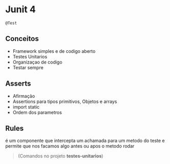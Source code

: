 # Junit 4

```
@Test
```

## Conceitos

- Framework simples e de codigo aberto
- Testes Unitarios
- Organizaçao de codigo
- Testar sempre

## Asserts

- Afirmação 
- Assertions para tipos primitivos, Objetos e arrays
- import static
- Ordem dos parametros

## Rules

é um componente que intercepta um achamada para um metodo do teste e permite que nos facamos algo antes ou apos o metodo rodar

> (Comandos no projeto **testes-unitarios**)